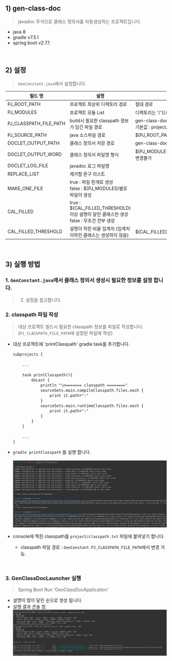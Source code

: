 
## 1) gen-class-doc
> javadoc 주석으로 클래스 정의서를 자동생성하는 프로젝트입니다.
- java 8
- gradle v7.5.1
- spring boot v2.7.1

<br>

## 2) 설정 
> `GenConstant.java`에서 설정합니다.

<table>
  <thead>
      <th>필드 명</th>
      <th>설명</th>
      <th>비고</th>
  </thead>
  <tbody>   
      <tr>
          <td>PJ_ROOT_PATH</td>
          <td>프로젝트 최상위 디렉토리 경로</td>
          <td>절대 경로</td>
      </tr>
      <tr>
          <td>PJ_MODULES</td>
          <td>프로젝트 모듈 List</td>
          <td>디렉토리는 '/'으로 구분</td>
      </tr>
      <tr>
          <td>PJ_CLASSPATH_FILE_PATH</td>
          <td>build시 필요한 classpath 정보가 담긴 파일 경로</td>
          <td>gen-class-doc 상대 경로<br> 기본값 :  project/classpath.txt </td>
      </tr>
      <tr>
          <td>PJ_SOURCE_PATH</td>
          <td>java 소스파일 경로</td>
          <td>${PJ_ROOT_PATH}/${PJ_MODULES}/src/main/java</td>
      </tr>
      <tr>
          <td>DOCLET_OUTPUT_PATH</td>
          <td>클래스 정의서 저장 경로</td>
          <td>gen-class-doc 상대 경로</td>
      </tr>
      <tr>
          <td>DOCLET_OUTPUT_WORD</td>
          <td>클래스 정의서 파일명 형식</td>
          <td>${PJ_MODULES}_${현재시각}.docx <br> 변경불가</td>
      </tr>
      <tr>
          <td>DOCLET_LOG_FILE</td>
          <td>javadoc 로그 파일명</td>
          <td></td>
      </tr>   
      <tr>
          <td>REPLACE_LIST</td>
          <td>제거할 문구  리스트</td>
          <td></td>
      </tr>       
      <tr>
          <td>MAKE_ONE_FILE</td>
          <td>true : 파일 한개로 생성<br>false : ${PJ_MODULES}별로 파일이 생성</td>
          <td></td>
      </tr>  
      <tr>
          <td>CAL_FILLED</td>
          <td>true : ${CAL_FILLED_THRESHOLD} 이상 설명이 달린 클래스만 생성 <br>false : 무조건 전부 생성</td>
          <td></td>
      </tr>
      <tr>
          <td>CAL_FILLED_THRESHOLD</td>
          <td>설명이 적힌 비율 임계치 (임계치 이하인 클래스는 생성하지 않음)</td>
          <td>${CAL_FILLED}가 true일때 사용된다.</td>
      </tr>
  </tbody>
</table>


<br>

## 3) 실행 방법
### 1. `GenConstant.java`에서 클래스 정의서 생성시 필요한 정보를 설정 합니다.
> 2) 설정을 참고합니다.
### 2. classpath 파일 작성
> 대상 프로젝트 빌드시 필요한 classpath 정보를 파일로 작성합니다. (`PJ_CLASSPATH_FILE_PATH`에 설정된 파일에 작성)

- 대상 프로젝트에 'printClasspath' gradle task를 추가합니다.

    ```
    subprojects {
        
        ... 
        
        task printClasspath(){
            doLast {
                println "\n======= classpath ========"
                sourceSets.main.compileClasspath.files.each {
                    print it.path+":"
                }
                sourceSets.main.runtimeClasspath.files.each {
                    print it.path+":"
                }
            }
        }
        
        ...
    }
    ```

- `gradle printClasspath` 를 실행 합니다. <br><br>
![img.png](img.png)
- console에 찍힌 classpath를 `project/classpath.txt` 파일에 붙여넣기 합니다.
  - classpath 파일 경로 : `GenConstant.PJ_CLASSPATH_FILE_PATH`에서 변경 가능.

<br>


### 3. GenClassDocLauncher 실행
> Spring Boot Run 'GenClassDocApplication'

- 설명이 많이 달린 순으로 생성 됩니다.
- 실행 결과 콘솔 창.
![img_1.png](img_1.png)

